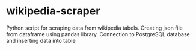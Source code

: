 # wikipedia-scraper
Python script for scraping data from wikipedia tabels.
Creating json file from dataframe using pandas library.
Connection to PostgreSQL database and inserting data into table


